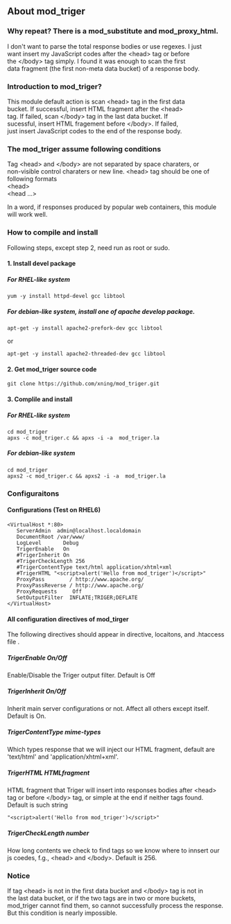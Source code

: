 ## About mod_triger

### Why repeat? There is a mod_substitute and mod_proxy_html.

I don't want to parse the total response bodies or use regexes. I just    
want insert my JavaScript codes after the &lt;head&gt; tag or before    
the &lt;/body&gt; tag simply. I found it was enough to scan the first    
data fragment (the first non-meta data bucket) of a response body.

### Introduction to  mod_triger?

This module default action is scan &lt;head&gt; tag in the first data     
bucket. If successful, insert HTML fragment after the &lt;head&gt;    
tag. If failed, scan &lt;/body&gt; tag in the last data bucket. If    
sucessful, insert HTML fragement before &lt;/body&gt;. If failed,     
just insert JavaScript codes to the end of the response body.

### The mod_triger assume following conditions
Tag &lt;head&gt; and &lt;/body&gt; are not separated by space charaters, or   
non-visible control charaters or new line. &lt;head&gt; tag should be one of   
following formats   
&lt;head&gt;   
&lt;head ...&gt;  

In a word, if responses produced by popular web containers, this module   
will work well.

### How to compile and install

Following steps, except step 2, need run as root or sudo.   

#### 1. Install devel package

##### For RHEL-like system
    yum -y install httpd-devel gcc libtool   

##### For debian-like system, install one of apache develop package.
    apt-get -y install apache2-prefork-dev gcc libtool
    
or

    apt-get -y install apache2-threaded-dev gcc libtool   

#### 2. Get mod_triger source code
    git clone https://github.com/xning/mod_triger.git   

#### 3. Complile and install

##### For RHEL-like system
    cd mod_triger   
    apxs -c mod_triger.c && apxs -i -a  mod_triger.la    

##### For debian-like system
    cd mod_triger
    apxs2 -c mod_triger.c && apxs2 -i -a  mod_triger.la

### Configuraitons

#### Configurations (Test on RHEL6)
    <VirtualHost *:80>
       ServerAdmin  admin@localhost.localdomain
       DocumentRoot /var/www/
       LogLevel       Debug
       TrigerEnable   On
       #TrigerInherit On
       #TrigerCheckLength 256
       #TrigerContentType text/html application/xhtml+xml
       #TrigerHTML "<script>alert('Hello from mod_triger')</script>"
       ProxyPass        / http://www.apache.org/
       ProxyPassReverse / http://www.apache.org/
       ProxyRequests     Off
       SetOutputFilter  INFLATE;TRIGER;DEFLATE
    </VirtualHost>
                                          

#### All configuration directives of mod_tirger

The following directives should appear in directive, locaitons, and .htaccess file .   

##### TrigerEnable On/Off
Enable/Disable the Triger output filter. Default is Off

##### TrigerInherit On/Off
Inherit main server configurations or not. Affect all others except itself. Default is On.

##### TrigerContentType mime-types
Which types response that we will inject our HTML fragment, default are 'text/html' and 'application/xhtml+xml'.

##### TrigerHTML HTMLfragment
HTML fragment that Triger will insert into responses bodies after &lt;head&gt; tag or before &lt;/body&gt; tag,  or simple at the end if neither tags found.   
Default is such string

    "<script>alert('Hello from mod_triger')</script>"

##### TrigerCheckLength number
How long contents we check to find tags so we know where to innsert our js coedes, f.g., &lt;head&gt; and &lt;/body&gt;. Default is 256.

### Notice

If tag &lt;head&gt; is not in the first data bucket and &lt;/body&gt; tag is not in   
the last data bucket, or if the two tags are in two or more buckets,   
mod_triger cannot find them, so cannot successfully process the response.   
But this condition is nearly impossible.   

